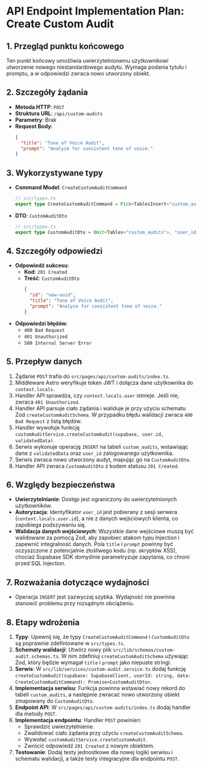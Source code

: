 # API Endpoint Implementation Plan: Create Custom Audit

## 1. Przegląd punktu końcowego

Ten punkt końcowy umożliwia uwierzytelnionemu użytkownikowi utworzenie nowego niestandardowego audytu. Wymaga podania tytułu i promptu, a w odpowiedzi zwraca nowo utworzony obiekt.

## 2. Szczegóły żądania

- **Metoda HTTP**: `POST`
- **Struktura URL**: `/api/custom-audits`
- **Parametry**: Brak
- **Request Body**:
  ```json
  {
    "title": "Tone of Voice Audit",
    "prompt": "Analyze for consistent tone of voice."
  }
  ```

## 3. Wykorzystywane typy

- **Command Model**: `CreateCustomAuditCommand`
  ```typescript
  // src/types.ts
  export type CreateCustomAuditCommand = Pick<TablesInsert<"custom_audits">, "title" | "prompt">;
  ```
- **DTO**: `CustomAuditDto`
  ```typescript
  // src/types.ts
  export type CustomAuditDto = Omit<Tables<"custom_audits">, "user_id" | "created_at" | "updated_at">;
  ```

## 4. Szczegóły odpowiedzi

- **Odpowiedź sukcesu**:
  - **Kod**: `201 Created`
  - **Treść**: `CustomAuditDto`
    ```json
    {
      "id": "new-uuid",
      "title": "Tone of Voice Audit",
      "prompt": "Analyze for consistent tone of voice."
    }
    ```
- **Odpowiedzi błędów**:
  - `400 Bad Request`
  - `401 Unauthorized`
  - `500 Internal Server Error`

## 5. Przepływ danych

1.  Żądanie `POST` trafia do `src/pages/api/custom-audits/index.ts`.
2.  Middleware Astro weryfikuje token JWT i dołącza dane użytkownika do `context.locals`.
3.  Handler API sprawdza, czy `context.locals.user` istnieje. Jeśli nie, zwraca `401 Unauthorized`.
4.  Handler API parsuje ciało żądania i waliduje je przy użyciu schematu Zod `createCustomAuditSchema`. W przypadku błędu walidacji zwraca `400 Bad Request` z listą błędów.
5.  Handler wywołuje funkcję `customAuditService.createCustomAudit(supabase, user.id, validatedData)`.
6.  Serwis wykonuje operację `INSERT` na tabeli `custom_audits`, wstawiając dane z `validatedData` oraz `user_id` zalogowanego użytkownika.
7.  Serwis zwraca nowo utworzony audyt, mapując go na `CustomAuditDto`.
8.  Handler API zwraca `CustomAuditDto` z kodem statusu `201 Created`.

## 6. Względy bezpieczeństwa

- **Uwierzytelnianie**: Dostęp jest ograniczony do uwierzytelnionych użytkowników.
- **Autoryzacja**: Identyfikator `user_id` jest pobierany z sesji serwera (`context.locals.user.id`), a nie z danych wejściowych klienta, co zapobiega podszywaniu się.
- **Walidacja danych wejściowych**: Wszystkie dane wejściowe muszą być walidowane za pomocą Zod, aby zapobiec atakom typu Injection i zapewnić integralność danych. Pola `title` i `prompt` powinny być oczyszczone z potencjalnie złośliwego kodu (np. skryptów XSS), chociaż Supabase SDK domyślnie parametryzuje zapytania, co chroni przed SQL Injection.

## 7. Rozważania dotyczące wydajności

- Operacja `INSERT` jest zazwyczaj szybka. Wydajność nie powinna stanowić problemu przy rozsądnym obciążeniu.

## 8. Etapy wdrożenia

1.  **Typy**: Upewnij się, że typy `CreateCustomAuditCommand` i `CustomAuditDto` są poprawnie zdefiniowane w `src/types.ts`.
2.  **Schematy walidacji**: Utwórz nowy plik `src/lib/schemas/custom-audit.schemas.ts`. W nim zdefiniuj `createCustomAuditSchema` używając Zod, który będzie wymagał `title` i `prompt` jako niepuste stringi.
3.  **Serwis**: W `src/lib/services/custom-audit.service.ts` dodaj funkcję `createCustomAudit(supabase: SupabaseClient, userId: string, data: CreateCustomAuditCommand): Promise<CustomAuditDto>`.
4.  **Implementacja serwisu**: Funkcja powinna wstawiać nowy rekord do tabeli `custom_audits`, a następnie zwracać nowo utworzony obiekt zmapowany do `CustomAuditDto`.
5.  **Endpoint API**: W `src/pages/api/custom-audits/index.ts` dodaj handler dla metody `POST`.
6.  **Implementacja endpointu**: Handler `POST` powinien:
    - Sprawdzić uwierzytelnienie.
    - Zwalidować ciało żądania przy użyciu `createCustomAuditSchema`.
    - Wywołać `customAuditService.createCustomAudit`.
    - Zwrócić odpowiedź `201 Created` z nowym obiektem.
7.  **Testowanie**: Dodaj testy jednostkowe dla nowej logiki serwisu i schematu walidacji, a także testy integracyjne dla endpointu `POST`.
